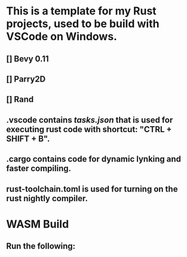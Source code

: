 # This is a template for my Rust projects, used to be build with VSCode on Windows.

## [] Bevy 0.11
## [] Parry2D
## [] Rand

## .vscode contains *tasks.json* that is used for executing rust code with shortcut: "CTRL + SHIFT + B".

## .cargo contains code for dynamic lynking and faster compiling.

## rust-toolchain.toml is used for turning on the rust nightly compiler.

# WASM Build

## Run the following: 